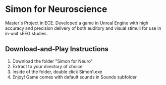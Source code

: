 # Simon for Neuroscience
Master's Project in ECE. Developed a game in Unreal Engine with high accuracy and precision delivery of both auditory and visual stimuli for use in in-unit sEEG studies.

## Download-and-Play Instructions

1. Download the folder "Simon for Neuro"
2. Extract to your directory of choice
3. Inside of the folder, double click Simon1.exe
4. Enjoy! Game comes with default sounds in Sounds subfolder
